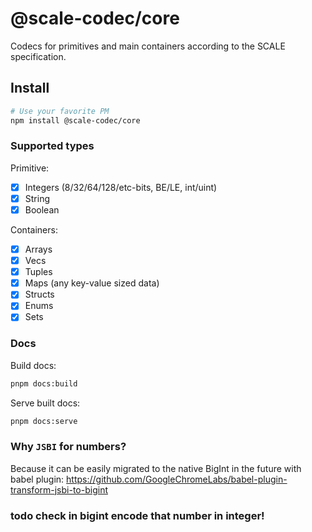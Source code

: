 # @scale-codec/core

Codecs for primitives and main containers according to the SCALE specification.

## Install

```sh
# Use your favorite PM
npm install @scale-codec/core
```

### Supported types

Primitive:

-   [x] Integers (8/32/64/128/etc-bits, BE/LE, int/uint)
-   [x] String
-   [x] Boolean

Containers:

-   [x] Arrays
-   [x] Vecs
-   [x] Tuples
-   [x] Maps (any key-value sized data)
-   [x] Structs
-   [x] Enums
-   [x] Sets

### Docs

Build docs:

```sh
pnpm docs:build
```

Serve built docs:

```sh
pnpm docs:serve
```

### Why `JSBI` for numbers?

Because it can be easily migrated to the native BigInt in the future with babel plugin: https://github.com/GoogleChromeLabs/babel-plugin-transform-jsbi-to-bigint

### todo check in bigint encode that number in integer!
